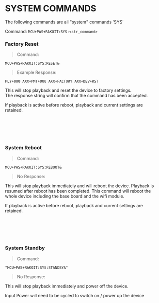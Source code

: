 # SYSTEM COMMANDS

The following commands are all "system" commands 'SYS'

Command: `MCU+PAS+RAKOIT:SYS:<str_command>`

### Factory Reset

> Command:

```plaintext
MCU+PAS+RAKOIT:SYS:RESET&
```

> Example Response:

```plaintext
PLY+000 AXX+PMT+000 AXX+FACTORY AXX+DEV+RST
```

This will stop playback and reset the device to factory settings.  
The response string will confirm that the command has been accepted.

<aside class="notice">
If playback is active before reboot, playback and current settings are retained.
</aside>

<br><br><br><br>

### System Reboot

> Command: 

```plaintext
MCU+PAS+RAKOIT:SYS:REBOOT&
```

> No Response:

This will stop playback immediately and will reboot the device.  Playback is resumed after reboot has been completed.
This command will reboot the whole device including the base board and the wifi module.

<aside class="notice">
If playback is active before reboot, playback and current settings are retained.
</aside>

<br><br><br><br>

### System Standby

> Command:

```plaintext
"MCU+PAS+RAKOIT:SYS:STANDBY&"
```

> No Response:

This will stop playback immediately and power off the device.

<aside class="notice">
Input Power will need to be cycled to switch on / power up the device
</aside>



